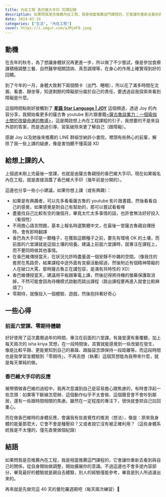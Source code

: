 ```yaml
---
title: 內在工程 香巴維大手印 完課記錄
description: 如果問我是否推薦內在工程，我是相當推薦這門課程的，它會讓你重新去看到與自己的關係，從自身開始做調整，開始擴展你的意識。
date: 2024-03-19
categories: ["生活", "內在工程"]
cover: https://i.imgur.com/aJMjmF8.jpeg
---
```


## 動機

在去年的秋冬，為了想讓身體狀況再更進一步，所以做了不少嘗試，像是參加食療課積極調整三餐、自然醫學相關諮詢、真吾調理等，在身心的作用上確實得到好的回饋。

到了今年的一月，身體大致剩下兩個關卡（出門、睡眠），所以花了滿多時間在沈澱、看書、靜坐等，知道剩餘的障礙部分屬於自己的責任，要透過自我探索來看到障礙是什麼。

這個時間點剛好接觸到了 **[星語 Star Language | JOY](https://www.youtube.com/@yuh5162)** 這個頻道，透過 Joy 的內容分享，我開始看更多的薩古魯 youtube 影片跟書籍[<薩古魯談業力：一個瑜伽士關於改變命運的教導>](https://www.books.com.tw/products/0010931224?sloc=main)，這是開啟想上內在工程課程的引子，我想要的不是來自外部的答案，而是透過引導、習氣破除來更了解自己（跟障礙）。

感謝 Joy 以及她後來推薦的 LINE 群組甘納許小書院，裡頭有些熱心的前輩，解除了我一些上課的疑慮，像是害怕聽不懂英語 XD

## 給想上課的人

上個週末剛上完最後一堂課，也就是由薩古魯親授的香巴維大手印。現在如果報名內在工程，就是直接涵蓋了香巴維大手印（幾年前是分開的）。

這邊也分享一些小小建議，如果你想上課（或有興趣）：

- 如果是有興趣者，可以先多看看薩古魯的 youtube 影片跟書籍，然後看看自己的感覺，如果感覺是對自己有幫助的，那可以嘗試看看哩
- 盡量找自己比較有空的幾個月，畢竟太忙太多事情的話，也許會無法好好投入（看個性）
- 不用擔心語言問題，基本上報名時選繁體中文，在最後一堂薩古魯親自傳授時，會有即時翻譯
- 香巴為大手印是一顆種子，在獲取這顆種子之前，要先有環境 OK 的土壤，而前面的六堂課就是這個土壤的培養。建議上前面六堂課時，就專注在課程上，而不要同時做其他事情。
- 在香巴維傳授當天，在狀況允許時盡量選一個安靜不吵雜的空間。（像我住的套房在馬路旁，結果課程中途外面有宮廟活動經過，然後附近有個精神障礙的人在破口大罵，那時薩古魯正在講包容，是滿有共時性的 XD）
- 香巴維傳授當天，建議用平板跟筆電上課，然後記得將待機的螢幕保護取消掉，不然可能會因為待機模式啟動而跳出課程（跳出課程要再進入就會比較麻煩了）
- 零期待，就像投入一個體驗、遊戲，然後抱持著好奇心

## 一些心得

### 前面六堂課、零期待體驗

好好使用了這次農曆過年的時間，專注在前面的六堂課，有幾堂還有重覆聽，加上每天兩次的 isha kriya 冥想，在一段時間後，其實就能感覺到一些改變在發生，像是比較平靜、更能覺知到自己的暴躁、跟腦袋念頭保持一段距離等。而這段時間也是我學習並體驗到「零期待」，不再去想（執著）這個冥想能為我帶來什麼，就是每天單純的做。

### 香巴維大手印的反應

被帶領做香巴維的過程中，我再次意識到自己是容易擔心跟焦慮的，有時會浮起一些念頭：如果等下斷線怎麼辦、這個動作似乎不太會做、這個聲音會不會吵到鄰居，還有一些跟時間相關的焦慮。雖然在一定程度的專注下，很快就會把自己拉回重心。

而在做香巴維時的身體反應，會讓我有些直覺性的推測（想法），像是：原來我身體的能量那麼大，它會不會是種壓抑？又或者說它沒有被正確利用？（這些身體系統我是不太懂的，僅先直覺做個紀錄）

## 結語

如果問我是否推薦內在工程，我是相當推薦這門課程的，它會讓你重新去看到與自己的關係，從自身開始做調整，開始擴展你的意識。不過這邊也不會多提內容部分，畢竟最好的體驗就是親自去體驗，別人的經驗僅能參考，畢竟是別人所過濾出來的。

再來就是先做完這 40 天的曼陀羅週期吧（每天兩次練習）🙏
